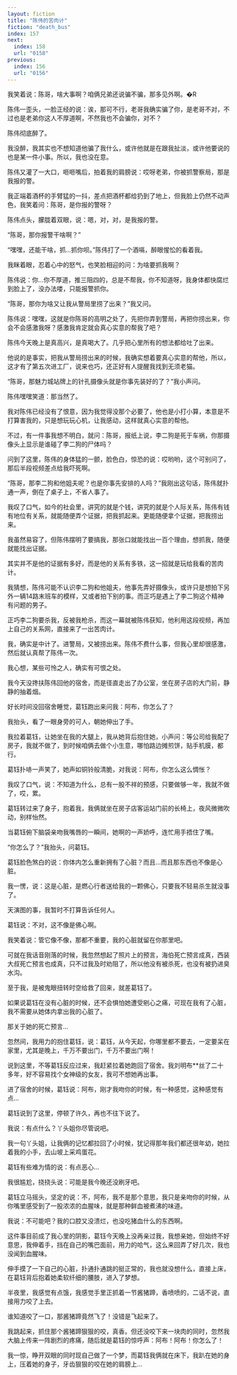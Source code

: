 ```yaml
---
layout: fiction
title: "陈伟的苦肉计"
fiction: "death_bus"
index: 157
next:
  index: 158
  url: "0158"
previous:
  index: 156
  url: "0156"
---
```

我笑着说：陈哥，啥大事啊？咱俩兄弟还说骗不骗，那多见外啊。�R

陈伟一歪头，一脸正经的说：诶，那可不行，老哥我确实骗了你，是老哥不对，不过也是老弟你这人不厚道啊，不然我也不会骗你，对不？

陈伟彻底醉了。

我没醉，我其实也不想知道他骗了我什么，或许他就是在跟我扯淡，或许他要说的也是某一件小事。所以，我也没在意。

陈伟又灌了一大口，咂咂嘴后，拍着我的肩膀说：哎呀老弟，你被抓警察局，那是我报的警。

我正端着酒杯的手臂猛的一抖，差点把酒杯都给扔到了地上，但我脸上仍然不动声色，我笑着问：陈哥，是你报的警呀？

陈伟点头，朦胧着双眼，说：嗯，对，对，是我报的警。

“陈哥，那你报警干啥啊？”

“嘿嘿，还能干啥，抓...抓你呗。”陈伟打了一个酒嗝，醉眼惺忪的看着我。

我眯着眼，忍着心中的怒气，也笑脸相迎的问：为啥要抓我啊？

陈伟说：你...你不厚道，推三阻四的，总是不帮我，你不知道呀，我身体都快腐烂到脸上了，没办法喽，只能报警抓你。

“陈哥，那你为啥又让我从警局里捞了出来？”我又问。

陈伟说：嘿嘿，这就是你陈哥的高明之处了，先把你弄到警局，再把你捞出来，你会不会感激我呀？感激我肯定就会真心实意的帮我了吧？

陈伟今天晚上是真高兴，是真喝大了。几乎把心里所有的想法都给吐了出来。

他说的是事实，把我从警局捞出来的时候，我确实想着要真心实意的帮他，所以，这才有了第五次进工厂，说来也巧，还正好有人提醒我找到无须老猫。

“陈哥，那魅力城站牌上的针孔摄像头就是你事先装好的了？”我小声问。

陈伟嘿嘿笑道：那当然了。

我对陈伟已经没有了恨意，因为我觉得没那个必要了，他也是小打小算，本意是不打算害我的，只是想玩玩心机，让我感动，这样就真心实意的帮他。

不过，有一件事我想不明白，就问：陈哥，报纸上说，李二狗是死于车祸，你那摄像头上显示是谁碰了李二狗的尸体吗？

问到了这里，陈伟的身体猛的一颤，脸色白，惊恐的说：哎哟哟，这个可别问了，那后半段视频差点给我吓死啊。

“陈哥，那李二狗和他姐夫呢？也是你事先安排的人吗？”我刚出这句话，陈伟就扑通一声，倒在了桌子上，不省人事了。

我叹了口气，如今的社会里，讲究的就是个钱，讲究的就是个人际关系，陈伟有钱有地位有关系，就能随便弄个证据，把我抓起来。更能随便拿个证据，把我捞出来。

我虽然易容了，但陈伟摆明了要搞我，那张口就能找出一百个理由，想抓我，随便就能找出证据。

其实并不是他的证据有多好，而是他的关系有多铁，这一招就是玩给我看的苦肉计。

我猜想，陈伟可能不认识李二狗和他姐夫，他事先弄好摄像头，或许只是想拍下另外一辆14路末班车的模样，又或者拍下别的事。而正巧是遇上了李二狗这个精神有问题的男子。

正巧李二狗要杀我，反被我枪杀，而这一幕就被陈伟获知，他利用这段视频，再加上自己的关系网，直接来了一出苦肉计。

我，确实是中计了。进警局，又被捞出来。陈伟不费什么事，但我心里却很感激，然后就认真帮了陈伟一次。

我心想，某些可怜之人，确实有可恨之处。

我今天没搀扶陈伟回他的宿舍，而是径直走出了办公室，坐在房子店的大门前，静静的抽着烟。

好长时间没回宿舍睡觉，葛钰跑出来问我：阿布，你怎么了？

我抬头，看了一眼身旁的可人，朝她伸出了手。

我拉着葛钰，让她坐在我的大腿上，我从她背后抱住她，小声问：等公司给我配了房子，我就不做了，到时候咱俩去做个小生意，哪怕路边摊煎饼，贴手机膜，都行。

葛钰扑哧一声笑了，她声如铜铃般清脆，对我说：阿布，你怎么这么惆怅？

我叹了口气，说：不知道为什么，总有一股不祥的预感，只要做够一年，我就不做了，哎，累。

葛钰转过来了身子，抱着我，我俩就坐在房子店客运站门前的长椅上，夜风微微吹动，别样怡然。

当葛钰俯下脑袋亲吻我嘴唇的一瞬间，她啊的一声娇呼，连忙用手捂住了嘴。

“你怎么了？”我抬头，问葛钰。

葛钰脸色煞白的说：你体内怎么重新拥有了心脏？而且...而且那东西也不像是心脏。

我一愣，说：这是心脏，是燃心行者送给我的一颗佛心，只要我不轻易杀生就没事了。

天演图的事，我暂时不打算告诉任何人。

葛钰说：不对，这不像是佛心啊。

我笑着说：管它像不像，那都不重要，我的心脏就留在你那里吧。

可就在我话音刚落的时候，我忽然想起了照片上的预言，海伯死亡预言成真，西装大叔死亡预言也成真，只不过我及时劝阻了，所以他没有被杀死，也没有被扔进臭水沟。

至于我，是被鬼眼扭转时空给救了回来，就差葛钰了。

如果说葛钰在没有心脏的时候，还不会惧怕她遭受剜心之痛，可现在我有了心脏，我不需要从她体内拿出我的心脏了。

那关于她的死亡预言...

忽然间，我用力的抱住葛钰，说：葛钰，从今天起，你哪里都不要去，一定要呆在家里，尤其是晚上，千万不要出门，千万不要出门啊！

说到这里，不等葛钰反应过来，我赶紧拉着她跑回了宿舍。我刘明布**丝了二十多年，好不容易找个女神级的女友，我可不想她再出事。

进了宿舍的时候，葛钰说：阿布，刚才我吻你的时候，有一种感觉，这种感觉有点...

葛钰说到了这里，停顿了许久，再也不往下说了。

我说：有点什么？丫头姐你尽管说吧。

我一句丫头姐，让我俩的记忆都拉回了小时候，犹记得那年我们都还很年幼，她拉着我的小手，去山坡上采鸡蛋花。

葛钰有些难为情的说：有点恶心...

我很尴尬，挠挠头说：可能是我今晚还没刷牙吧。

葛钰立马摇头，坚定的说：不，阿布，我不是那个意思，我只是亲吻你的时候，从你嘴里感受到了一股浓浓的血腥味，就是那种鲜血被煮沸的味道。

我说：不可能吧？我的口腔又没溃烂，也没吃猪血什么的东西啊。

这件事目前成了我心里的阴影，葛钰今天晚上没再亲过我，我想亲她，但始终不好意思，我伸着手，挡在自己的嘴巴面前，用力的哈气，这么来回弄了好几次，我也没闻到血腥味。

伸手摸了一下自己的心脏，扑通扑通跳的挺正常的，我也就没想什么，直接上床，在葛钰背后抱着她柔软纤细的腰肢，进入了梦想。

半夜里，我感觉有点饿，我感觉手里正抓着一节酱猪蹄，香喷喷的，二话不说，直接用力咬了上去。

谁知道咬了一口，那酱猪蹄竟然飞了！没错是飞起来了。

我跳起来，抓住那个酱猪蹄狠狠的咬，真香。但还没咬下来一块肉的同时，忽然我大脑上传来一阵剧烈的疼痛，随后就是葛钰的惊呼声：阿布！阿布！你怎么了！

我一惊，睁开双眼的同时现自己做了一个梦，而葛钰我俩就在床下，我趴在她的身上，压着她的身子，牙齿狠狠的咬在她的肩膀上...
